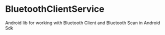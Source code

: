 # BluetoothClientService
Android lib for working with Bluetooth Client and Bluetooth Scan in Android Sdk

